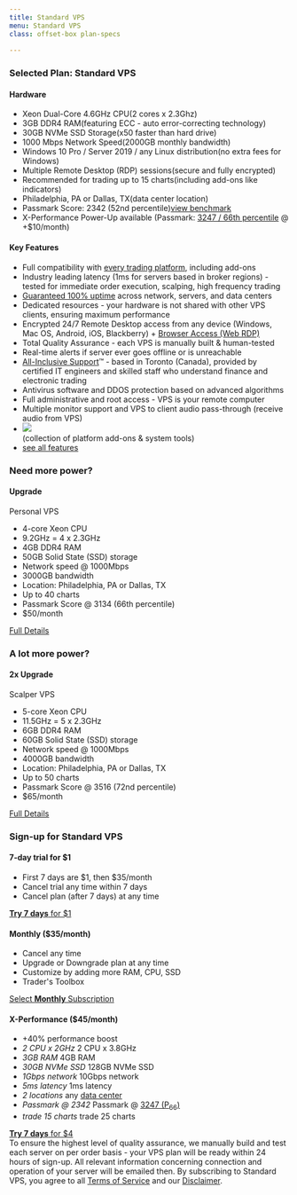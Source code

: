 ```yaml
---
title: Standard VPS
menu: Standard VPS
class: offset-box plan-specs
    
---
```


<div class="page-wrapper">
  <div class="page-content">
    <div class="upgrade-wrapper">
      <div class="plan-features">
        <div class="features-header header-black">
          <h3>Selected Plan: <strong>Standard VPS</strong></h3>
          <h4><i class="fa fa-cubes"></i> Hardware</h4>
        </div>
        <ul class="spec-list">
          <li><span>Xeon Dual-Core 4.6GHz CPU</span>(2 cores x 2.3Ghz)</li>
          <li><span>3GB DDR4 RAM</span>(featuring ECC - auto error-correcting technology)</li>
          <li><span>30GB NVMe SSD Storage</span>(x50 faster than hard drive)</li>  
          <li><span>1000 Mbps Network Speed</span>(2000GB monthly bandwidth)</li>
          <li><span>Windows 10 Pro / Server 2019 / any Linux distribution</span>(no extra fees for Windows)</li>
          <li><span>Multiple Remote Desktop (RDP) sessions</span>(secure and fully encrypted)</li>
          <li><span>Recommended for trading up to 15 charts</span>(including add-ons like indicators)</li>
          <li><span>Philadelphia, PA or Dallas, TX</span>(data center location)</li>   
          <li class="score"><span>Passmark Score: 2342 (52nd percentile)</span><a href="benchmarks#standard-vps"><i class="fas fa-chart-bar"></i>view benchmark</a></li>    
          <li class="score powerup"><span>X-Performance Power-Up available <a href="#x-performance"><i class="fas fa-info-circle mini"></i></a></span>(Passmark: <a href="benchmarks#standard-vps-x-performance">3247 / 66th percentile</a> @ +$10/month)</li>
          </ul>
        <div class="features-header header-general-features header-black-features">
            <h4>Key Features</h4>
          </div>
         <ul class="mediumfont keyfeatures">
            <li>Full compatibility with <a href="/#trading-platforms">every trading platform</a>, including add-ons</li>
            <li>Industry leading latency (1ms for servers based in broker regions) - tested for immediate order execution, scalping, high frequency trading</li>
            <li><a href="uptime">Guaranteed 100% uptime</a> across network, servers, and data centers</li>
            <li>Dedicated resources - your hardware is not shared with other VPS clients, ensuring maximum performance</li>
            <li>Encrypted 24/7 Remote Desktop access from any device (Windows, Mac OS, Android, iOS, Blackberry) + <a href="tour#web-remote-desktop">Browser Access (Web RDP)</a></li>
            <li>Total Quality Assurance - each VPS is manually built & human-tested</li>
            <li>Real-time alerts if server ever goes offline or is unreachable</li>
            <li id="support"><a href="company#all-inclusive-support">All-Inclusive Support</a>&trade; - based in Toronto (Canada), provided by certified IT engineers and skilled staff who understand finance and electronic trading</li>
            <li>Antivirus software and DDOS protection based on advanced algorithms</li>
            <li>Full administrative and root access - VPS is your remote computer</li>
            <li>Multiple monitor support and VPS to client audio pass-through (receive audio from VPS)</li>
            <li><a href="tools"><img src="images/chartvps-traders-toolbox-logo.png"></a><br>(collection of platform add-ons &amp; system tools)</li>
            <li><a href="/#all-features" target="_blank" class="stronger">see all features</a></li> 
          </ul>
      </div>
      <div class="plan-upgrade">
        <div class="upgrade-header">
          <h3>Need <span>more</span> power?</h3>
          <h4><i class="fas fa-cloud-upload-alt"></i> Upgrade</h4>
        </div>
        <div class="plan-upgrade-title green-title">Personal VPS</div>
        <ul>
          <li>4-core Xeon CPU</li>
          <li>9.2GHz = 4 x 2.3GHz</li>
          <li>4GB DDR4 RAM</li>
          <li>50GB Solid State (SSD) storage</li>
          <li>Network speed @ 1000Mbps</li>
          <li>3000GB bandwidth</li>
          <li>Location: Philadelphia, PA or Dallas, TX</li>
          <li>Up to 40 charts</li>
          <li>Passmark Score @ 3134 (66th percentile)</li>
          <li>$50/month</li>
        </ul>
        <div class="full-detail green-full"><a href="personal">Full Details</a></div>
        <div class="downgrade-header">
          <h3><span>A lot more</span> power?</h3>
          <h4><i class="fas fa-cloud-upload-alt"></i> 2x Upgrade</h4>
        </div>
        <div class="plan-upgrade-title yellow-title">Scalper VPS</div>
        <ul>
          <li>5-core Xeon CPU</li>
          <li>11.5GHz = 5 x 2.3GHz</li>
          <li>6GB DDR4 RAM</li>
          <li>60GB Solid State (SSD) storage</li>
          <li>Network speed @ 1000Mbps</li>
          <li>4000GB bandwidth</li>
          <li>Location: Philadelphia, PA or Dallas, TX</li>
          <li>Up to 50 charts</li>
          <li>Passmark Score @ 3516 (72nd percentile)</li>
          <li>$65/month</li>
        </ul>
        <div class="full-detail yellow-full last-full"><a href="scalper">Full Details</a></div>
      </div>
    </div>
    <div class="signup-wrapper">
      <h3>Sign-up for Standard VPS</h3>
      <div class="signup signup-black">
        <div>
          <h4><strong>7-day trial</strong> for $1</h4>
          <ul>
            <li>First 7 days are $1, then $35/month</li>
            <li>Cancel trial any time within 7 days</li>
            <li>Cancel plan (after 7 days) at any time</li>
          </ul>
        <a class="signup-link" href="https://www.paypal.com/cgi-bin/webscr?cmd=_s-xclick&hosted_button_id=Q5KETRY4DGLQJ"><strong>Try 7 days</strong> for $1</a>
        </div>
        <div>
          <h4><strong>Monthly</strong> ($35/month)</h4>
          <ul>
            <li>Cancel any time</li>
            <li>Upgrade or Downgrade plan at any time</li>
            <li>Customize by adding more RAM, CPU, SSD</li>
            <li>Trader's Toolbox</li>
          </ul>
          <a class="signup-link" href="https://www.paypal.com/cgi-bin/webscr?cmd=_s-xclick&hosted_button_id=42A2WXB3X753J">Select <strong>Monthly</strong> Subscription</a>
        </div>
        <div class="xperformance-powerup" id="x-performance">
          <h4><strong>X-Performance</strong> ($45/month)</h4>
          <ul>
            <li class="x-descriptor"><span>+40% performance boost</span></li>
            <li><em>2 CPU x 2GHz</em> <i class="fas fa-arrow-right"></i><span> 2 CPU x 3.8GHz</span></li>
            <li><em>3GB RAM</em> <i class="fas fa-arrow-right"></i><span> 4GB RAM</span></li>
            <li><em>30GB NVMe SSD</em> <i class="fas fa-arrow-right"></i> <span>128GB NVMe SSD</span></li>
            <li><em>1Gbps network</em> <i class="fas fa-arrow-right"></i> <span>10Gbps network</span></li>
            <li><em>5ms latency</em> <i class="fas fa-arrow-right"></i> <span>1ms latency</span></li>
            <li><em>2 locations</em> <i class="fas fa-arrow-right"></i> <span>any&nbsp;<a href="company#data-centers" target="_blank">data center</a></span></li>
            <li><em>Passmark @ 2342</em> <i class="fas fa-arrow-right"></i> <span class="mobile-appear">Passmark @ </span><span><a href="benchmarks#standard-vps-x-performance">3247 (P<sub>66</sub>) <i class="fas fa-chart-bar powerup"></i></a></span></li>
            <li><em>trade 15 charts</em> <i class="fas fa-arrow-right"></i> <span>trade 25 charts</span></li>
          </ul>
          <a class="signup-link" href="https://www.paypal.com/cgi-bin/webscr?cmd=_s-xclick&hosted_button_id=K3BNNLSBX4V2Y"><strong>Try 7 days</strong> for $4</a>
        </div>
      </div>
    </div>
    <div class="signup-message">To ensure the highest level of quality assurance, we manually build and test each server on per order basis - <span>your VPS plan will be ready within 24 hours of sign-up</span>. All relevant information concerning connection and operation of your server will be emailed then. By subscribing to Standard VPS, you agree to all <a href="terms-of-service">Terms of Service</a> and our <a href="disclaimer">Disclaimer</a>.</div>
  </div>
</div>
